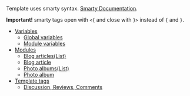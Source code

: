 
Template uses smarty syntax. [Smarty Documentation](https://www.smarty.net/docs/en/).

**Important!** smarty tags open with `<{` and close with `}>` instead of `{` and `}`.

- [Variables](variables.md)
  - [Global variables](global_variables.md)
  - [Module variables](module_variables.md)
- [Modules](modules.md)
  - [Blog articles(List)](articles.md)
  - [Blog article](article.md)
  - [Photo albums(List)](photo_albums.md)
  - [Photo album](photo_album.md)
- [Template tags](tags/index.md)
  - [Discussion, Reviews, Comments](tags/discussion.md)
